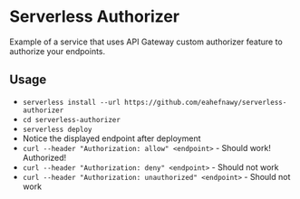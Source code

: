 # Serverless Authorizer
Example of a service that uses API Gateway custom authorizer feature to authorize your endpoints.

## Usage

* `serverless install --url https://github.com/eahefnawy/serverless-authorizer`
* `cd serverless-authorizer`
* `serverless deploy`
* Notice the displayed endpoint after deployment
* `curl --header "Authorization: allow" <endpoint>` - Should work! Authorized!
* `curl --header "Authorization: deny" <endpoint>` - Should not work
* `curl --header "Authorization: unauthorized" <endpoint>` - Should not work